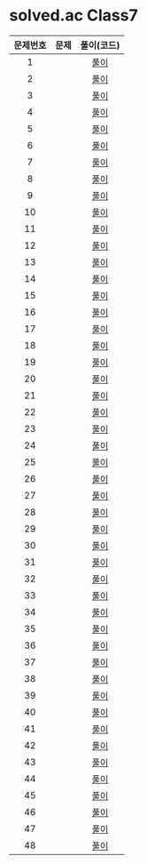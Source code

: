 # solved.ac Class7

| 문제번호 |  문제  | 풀이(코드) |    
|  :---:  | :---: |   :---:  |    
| 1  | []() | [풀이]() |    
| 2  | []() | [풀이]() |    
| 3  | []() | [풀이]() |    
| 4  | []() | [풀이]() |    
| 5  | []() | [풀이]() |    
| 6  | []() | [풀이]() |    
| 7  | []() | [풀이]() |    
| 8  | []() | [풀이]() |    
| 9  | []() | [풀이]() |    
| 10  | []() | [풀이]() |    
| 11  | []() | [풀이]() |    
| 12  | []() | [풀이]() |    
| 13  | []() | [풀이]() |    
| 14  | []() | [풀이]() |    
| 15  | []() | [풀이]() |    
| 16  | []() | [풀이]() |    
| 17  | []() | [풀이]() |    
| 18  | []() | [풀이]() |    
| 19  | []() | [풀이]() |    
| 20  | []() | [풀이]() |    
| 21  | []() | [풀이]() |    
| 22  | []() | [풀이]() |    
| 23  | []() | [풀이]() |    
| 24  | []() | [풀이]() |    
| 25  | []() | [풀이]() |    
| 26  | []() | [풀이]() |    
| 27  | []() | [풀이]() |    
| 28  | []() | [풀이]() |    
| 29  | []() | [풀이]() |    
| 30  | []() | [풀이]() |    
| 31  | []() | [풀이]() |    
| 32  | []() | [풀이]() |    
| 33  | []() | [풀이]() |    
| 34  | []() | [풀이]() |    
| 35  | []() | [풀이]() |    
| 36  | []() | [풀이]() |    
| 37  | []() | [풀이]() |    
| 38  | []() | [풀이]() |    
| 39  | []() | [풀이]() |    
| 40  | []() | [풀이]() |    
| 41  | []() | [풀이]() |    
| 42  | []() | [풀이]() |    
| 43  | []() | [풀이]() |    
| 44  | []() | [풀이]() |    
| 45  | []() | [풀이]() |    
| 46  | []() | [풀이]() |    
| 47  | []() | [풀이]() |    
| 48  | []() | [풀이]() |    